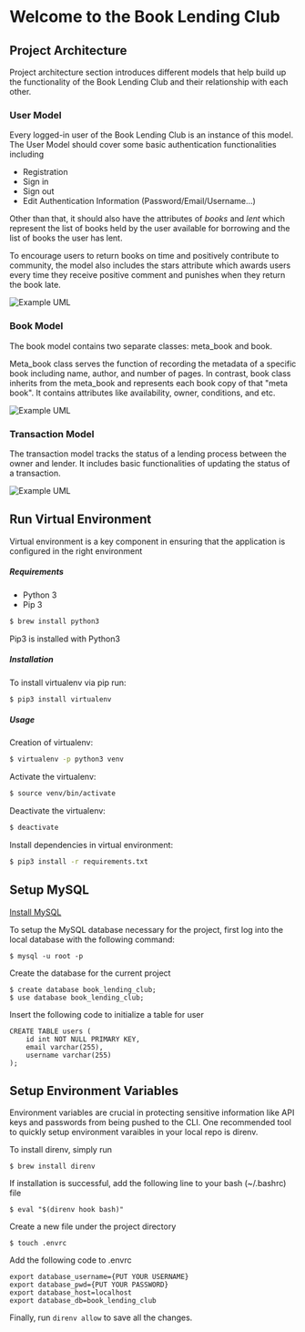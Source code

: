 # Welcome to the Book Lending Club

## Project Architecture

Project architecture section introduces different models that help build up the functionality of the Book Lending Club and their relationship with each other.

### User Model

Every logged-in user of the Book Lending Club is an instance of this model. The User Model should cover some basic authentication functionalities including
- Registration
- Sign in
- Sign out
- Edit Authentication Information (Password/Email/Username...)

Other than that, it should also have the attributes of *books* and *lent* which represent the list of books held by the user available for borrowing and the list of books the user has lent.

To encourage users to return books on time and positively contribute to community, the model also includes the stars attribute which awards users every time they receive positive comment and punishes when they return the book late.

![Example UML](https://yuml.me/diagram/scruffy/class/[User|+books;+lent;+stars;+username;-password|+Login();+Logout();])

### Book Model

The book model contains two separate classes: meta_book and book.

Meta_book class serves the function of recording the metadata of a specific book including name, author, and number of pages. In contrast, book class inherits from the meta_book and represents each book copy of that "meta book". It contains attributes like availability, owner, conditions, and etc.

![Example UML](https://yuml.me/diagram/scruffy/class/[Meta_book|+name;+author;+numpages;+username;]^-[Book|+availability;+owner_id;+condition])

### Transaction Model

The transaction model tracks the status of a lending process between the owner and lender. It includes basic functionalities of updating the status of a transaction.

![Example UML](https://yuml.me/diagram/scruffy/class/[Transaction|+book_id;+lender_id;+borrower_id;+status;|+update_status();])

## Run Virtual Environment

Virtual environment is a key component in ensuring that the application is configured in the right environment

##### Requirements
* Python 3
* Pip 3

```bash
$ brew install python3
```

Pip3 is installed with Python3

##### Installation
To install virtualenv via pip run:
```bash
$ pip3 install virtualenv
```

##### Usage
Creation of virtualenv:
```bash
$ virtualenv -p python3 venv
```

Activate the virtualenv:
```bash
$ source venv/bin/activate
```

Deactivate the virtualenv:
```bash
$ deactivate
```

Install dependencies in virtual environment:
```bash
$ pip3 install -r requirements.txt
```

## Setup MySQL

[Install MySQL](https://dev.mysql.com/doc/refman/5.7/en/installing.html)

To setup the MySQL database necessary for the project, first log into the local database with the following command:

    $ mysql -u root -p

Create the database for the current project
    
    $ create database book_lending_club;
    $ use database book_lending_club;

Insert the following code to initialize a table for user

```
CREATE TABLE users (
    id int NOT NULL PRIMARY KEY,
    email varchar(255),
    username varchar(255)
);
```

## Setup Environment Variables

Environment variables are crucial in protecting sensitive information like API keys and passwords from being pushed to the CLI. One recommended tool to quickly setup environment varaibles in your local repo is direnv.

To install direnv, simply run

    $ brew install direnv

If installation is successful, add the following line to your bash (~/.bashrc) file

    $ eval "$(direnv hook bash)"

Create a new file under the project directory

    $ touch .envrc

Add the following code to .envrc

```
export database_username={PUT YOUR USERNAME}
export database_pwd={PUT YOUR PASSWORD}
export database_host=localhost
export database_db=book_lending_club
```

Finally, run `direnv allow` to save all the changes.
